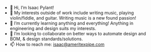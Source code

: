 - 👋 Hi, I’m Isaac Pylant!
- 👀 My interests outside of work include writing music, playing violin/fiddle, and guitar. Writing music is a new found passion!
- 🌱 I’m currently learning anything and everything! Anything in engineering and design suits my interests.
- 💞️ I’m looking to collaborate on better ways to automate design and BOM, & design standards/solutions.
- 📫 How to reach me: isaac@ameritexpipe.com

<!---
itpylant/itpylant is a ✨ special ✨ repository because its `README.md` (this file) appears on your GitHub profile.
You can click the Preview link to take a look at your changes.
--->
